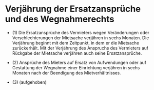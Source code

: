 # Verjährung der Ersatzansprüche und des Wegnahmerechts

- (1) Die Ersatzansprüche des Vermieters wegen Veränderungen oder Verschlechterungen der Mietsache verjähren in sechs Monaten. Die Verjährung beginnt mit dem Zeitpunkt, in dem er die Mietsache zurückerhält. Mit der Verjährung des Anspruchs des Vermieters auf Rückgabe der Mietsache verjähren auch seine Ersatzansprüche.

- (2) Ansprüche des Mieters auf Ersatz von Aufwendungen oder auf Gestattung der Wegnahme einer Einrichtung verjähren in sechs Monaten nach der Beendigung des Mietverhältnisses.

- (3) (aufgehoben)

